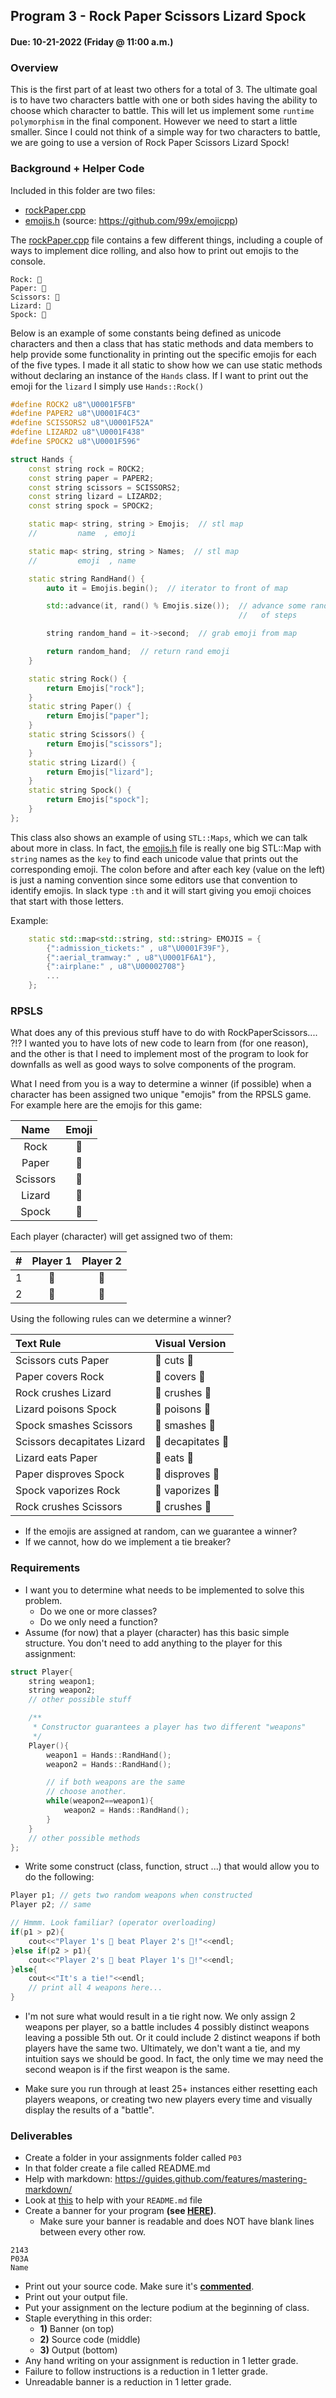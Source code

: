 ## Program 3 - Rock Paper Scissors Lizard Spock
#### Due: 10-21-2022 (Friday @ 11:00 a.m.)


### Overview

This is the first part of at least two others for a total of 3. The ultimate goal is to have two characters battle with one or both sides having the ability to choose which character to battle. This will let us implement some `runtime polymorphism` in the final component. However we need to start a little smaller. Since I could not think of a simple way for two characters to battle, we are going to use a version of Rock Paper Scissors Lizard Spock! 

### Background + Helper Code

Included in this folder are two files:

- [rockPaper.cpp](rockPaper.cpp)
- [emojis.h](emojis.h) (source: https://github.com/99x/emojicpp)

The [rockPaper.cpp](rockPaper.cpp) file contains a few different things, including a couple of ways to implement dice rolling, and also how to print out emojis to the console.

```
Rock: 🗻
Paper: 📃
Scissors: 🔪
Lizard: 🐸
Spock: 🖖
```
Below is an example of some constants being defined as unicode characters and then a class that has static methods and data members to help provide some functionality in printing out the  specific emojis for each of the five types. I made it all static to show how we can use static methods without declaring an instance of the `Hands` class. If I want to print out the emoji for the `lizard` I simply use `Hands::Rock()` 

```cpp
#define ROCK2 u8"\U0001F5FB"
#define PAPER2 u8"\U0001F4C3"
#define SCISSORS2 u8"\U0001F52A"
#define LIZARD2 u8"\U0001F438"
#define SPOCK2 u8"\U0001F596"

struct Hands {
    const string rock = ROCK2;
    const string paper = PAPER2;
    const string scissors = SCISSORS2;
    const string lizard = LIZARD2;
    const string spock = SPOCK2;

    static map< string, string > Emojis;  // stl map
    //         name  , emoji

    static map< string, string > Names;  // stl map
    //         emoji  , name

    static string RandHand() {
        auto it = Emojis.begin();  // iterator to front of map

        std::advance(it, rand() % Emojis.size());  // advance some random amnt
                                                   //   of steps

        string random_hand = it->second;  // grab emoji from map

        return random_hand;  // return rand emoji
    }

    static string Rock() {
        return Emojis["rock"];
    }
    static string Paper() {
        return Emojis["paper"];
    }
    static string Scissors() {
        return Emojis["scissors"];
    }
    static string Lizard() {
        return Emojis["lizard"];
    }
    static string Spock() {
        return Emojis["spock"];
    }
};
```

This class also shows an example of using `STL::Maps`, which we can talk about more in class. In fact, the [emojis.h](emojis.h) file is really one big STL::Map with `string` names as the `key` to find each unicode value that prints out the corresponding emoji. The colon before and after each key (value on the left) is just a naming convention since some editors use that convention to identify emojis. In slack type `:th` and it will start giving you emoji choices that start with those letters.

Example:

```cpp
    static std::map<std::string, std::string> EMOJIS = {
        {":admission_tickets:" , u8"\U0001F39F"},
        {":aerial_tramway:" , u8"\U0001F6A1"},
        {":airplane:" , u8"\U00002708"}
        ...
    };
```

### RPSLS

What does any of this previous stuff have to do with RockPaperScissors.... ?!? I wanted you to have lots of new code to learn from (for one reason), and the other is that I need to implement most of the program to look for downfalls as well as good ways to solve components of the program. 

What I need from you is a way to determine a winner (if possible) when a character has been assigned two unique "emojis" from the RPSLS game. For example here are the emojis for this game:

|   Name   | Emoji |
| :------: | :---: |
|   Rock   |   🗻   |
|  Paper   |   📃   |
| Scissors |   🔪   |
|  Lizard  |   🐸   |
|  Spock   |   🖖   |


Each player (character) will get assigned two of them:


|   #   | Player 1 | Player 2 |
| :---: | :------: | :------: |
|   1   |    📃     |    🔪     |
|   2   |    🐸     |    🗻     |


Using the following rules can we determine a winner?

| Text Rule                   | Visual Version  |
| :-------------------------- | :-------------- |
| Scissors cuts Paper         | 🔪 cuts 📃        |
| Paper covers Rock           | 📃 covers 🗻      |
| Rock crushes Lizard         | 🗻 crushes 🐸     |
| Lizard poisons Spock        | 🐸  poisons 🖖    |
| Spock smashes Scissors      | 🖖 smashes 🔪     |
| Scissors decapitates Lizard | 🔪 decapitates 🐸 |
| Lizard eats Paper           | 🐸  eats 📃       |
| Paper disproves Spock       | 📃 disproves 🖖   |
| Spock vaporizes Rock        | 🖖 vaporizes 🗻   |
| Rock crushes Scissors       | 🗻 crushes 🔪     |

- If the emojis are assigned at random, can we guarantee a winner?
- If we cannot, how do we implement a tie breaker?

### Requirements

- I want you to determine what needs to be implemented to solve this problem. 
  - Do we one or more classes? 
  - Do we only need a function? 
- Assume (for now) that a player (character) has this basic simple structure. You don't need to add anything to the player for this assignment:

``` cpp
struct Player{
    string weapon1;
    string weapon2;
    // other possible stuff

    /**
     * Constructor guarantees a player has two different "weapons"
     */
    Player(){
        weapon1 = Hands::RandHand();
        weapon2 = Hands::RandHand();

        // if both weapons are the same
        // choose another.
        while(weapon2==weapon1){
            weapon2 = Hands::RandHand();
        }
    }
    // other possible methods
};
```

- Write some construct (class, function, struct ...) that would allow you to do the following:

```cpp
Player p1; // gets two random weapons when constructed
Player p2; // same

// Hmmm. Look familiar? (operator overloading)
if(p1 > p2){
    cout<<"Player 1's 🐸 beat Player 2's 🖖!"<<endl;
}else if(p2 > p1){
    cout<<"Player 2's 🔪 beat Player 1's 🐸!"<<endl;
}else{
    cout<<"It's a tie!"<<endl;
    // print all 4 weapons here...
}

```
- I'm not sure what would result in a tie right now. We only assign 2 weapons per player, so a battle includes 4 possibly distinct weapons leaving a possible 5th out. Or it could include 2 distinct weapons if both players have the same two. Ultimately, we don't want a tie, and my intuition says we should be good. In fact, the only time we may need the second weapon is if the first weapon is the same.

- Make sure you run through at least 25+ instances either resetting each players weapons, or creating two new players every time and visually display the results of a "battle". 

### Deliverables

- Create a folder in your assignments folder called `P03`
- In that folder create a file called README.md
- Help with markdown: https://guides.github.com/features/mastering-markdown/
- Look at [this](../../Resources/02-Readmees/README.md) to help with your `README.md` file
- Create a banner for your program **(see [HERE](../../Resources/03-Banner/README.md))**.
  - Make sure your banner is readable and does NOT have blank lines between every other row.

```
2143 
P03A
Name
```

- Print out your source code. Make sure it's **[commented](../../Resources/01-Comments/README.md)**.
- Print out your output file.
- Put your assignment on the lecture podium at the beginning of class.
- Staple everything in this order:
  - **1)** Banner (on top)
  - **2)** Source code (middle)
  - **3)** Output (bottom)
- Any hand writing on your assignment is reduction in 1 letter grade.
- Failure to follow instructions is a reduction in 1 letter grade.
- Unreadable banner is a reduction in 1 letter grade.
